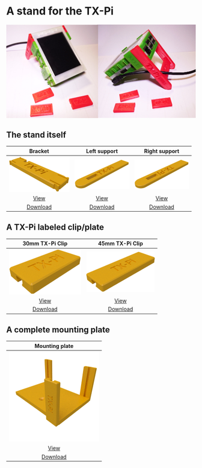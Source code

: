 # A stand for the TX-Pi

<img src="./images/TX-Pi_with_stand.JPG"/>

## The stand itself

| Bracket | Left support | Right support |
|:---:|:---:|:---:|
| ![Bracket](./images/TX-Pi_stand_bracket_v2.1.png) | ![Left](./images/TX-Pi_stand_support_left.png) | ![Right](./images/TX-Pi_stand_support_right.png) |
| [View](TX-Pi_stand_bracket_v2.1.stl) | [View](TX-Pi_stand_support_left.stl) | [View](TX-Pi_stand_support_right.stl) |
| [Download](TX-Pi_stand_bracket_v2.1.stl?raw=true) | [Download](TX-Pi_stand_support_left.stl?raw=true) | [Download](TX-Pi_stand_support_right.stl?raw=true) |

## A TX-Pi labeled clip/plate

| 30mm TX-Pi Clip | 45mm TX-Pi Clip |
|:---:|:---:|
| ![Clip](./images/TX-Pi-clip_15x30x4.png) | ![Clip](./images/Abdeckplatte_15x45_TX-Pi_v3.png) |
| [View](TX-Pi-clip_15x30x4.stl) | [View](Abdeckplatte_15x45_TX-Pi_v3.stl) |
| [Download](TX-Pi-clip_15x30x4.stl?raw=true) | [Download](Abdeckplatte_15x45_TX-Pi_v3.stl?raw=true)

## A complete mounting plate

| Mounting plate |
|:---:|
| ![Clip](./images/mountingplate.png) |
| [View](mountingplate.stl) |
| [Download](mountingplate.stl?raw=true)
